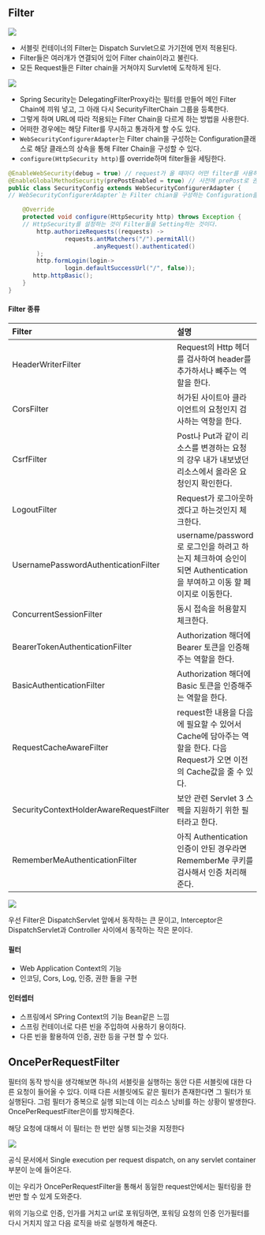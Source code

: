 ## Filter

![](https://velog.velcdn.com/images%2Fseongwon97%2Fpost%2F8b687d86-af0f-4fd3-aed5-5a2c996a15b8%2Ffig-1-servlet-container.png)

- 서블릿 컨테이너의 Filter는 Dispatch Survlet으로 가기전에 먼저 적용된다.
- Filter들은 여러개가 연결되어 있어 Filter chain이라고 불린다.
- 모든 Request들은 Filter chain을 거쳐야지 Survlet에 도착하게 된다.

![](https://velog.velcdn.com/images%2Fseongwon97%2Fpost%2F900e612a-9e5a-4c08-a93f-444521f124d7%2Ffig-2-spring-big-picture.png)

- Spring Security는 DelegatingFilterProxy라는 필터를 만들어 메인 Filter Chain에 끼워 넣고, 그 아래 다시 SecurityFilterChain 그룹을 등록한다.
- 그렇게 하며 URL에 따라 적용되는 Filter Chain을 다르게 하는 방법을 사용한다.
- 어떠한 경우에는 해당 Filter를 무시하고 통과하게 할 수도 있다.
- `WebSecurityConfigurerAdapter`는 Filter chain을 구성하는 Configuration클래스로 해당 클래스의 상속을 통해 Filter Chain을 구성할 수 있다.
- `configure(HttpSecurity http)`를 override하며 filter들을 세팅한다.

``` java
@EnableWebSecurity(debug = true) // request가 올 떄마다 어떤 filter를 사용하고 있는지 출력을 해준다.
@EnableGlobalMethodSecurity(prePostEnabled = true) // 사전에 prePost로 권한체크를 하겠다는 설정!!
public class SecurityConfig extends WebSecurityConfigurerAdapter {
// WebSecurityConfigurerAdapter`는 Filter chian을 구성하는 Configuration클래스

    @Override
    protected void configure(HttpSecurity http) throws Exception {
    // HttpSecurity를 설정하는 것이 Filter들을 Setting하는 것이다.
        http.authorizeRequests((requests) ->
                requests.antMatchers("/").permitAll()
                        .anyRequest().authenticated()
        );
        http.formLogin(login->
                login.defaultSuccessUrl("/", false));
       http.httpBasic();
    }
}
```

#### Filter 종류

|Filter|설명|
|:---|:---|
|HeaderWriterFilter|Request의 Http 헤더를 검사하여 header를 추가하서나 뺴주는 역할을 한다.|
|CorsFilter|허가된 사이트아 클라이언트의 요청인지 검사하는 역항을 한다.|
|CsrfFilter|Post나 Put과 같이 리소스를 변경하는 요청의 걍우 내가 내보냈던 리소스에서 올라온 요청인지 확인한다.|
|LogoutFilter|Request가 로그아웃하겠다고 하는것인지 체크한다.|
|UsernamePasswordAuthenticationFilter|username/password로 로그인을 하려고 하는지 체크하여 승인이 되면 Authentication을 부여하고 이동 할 페이지로 이동한다.|
|ConcurrentSessionFilter|동시 접속을 허용할지 체크한다.|
|BearerTokenAuthenticationFilter | Authorization 해더에 Bearer 토큰을 인증해주는 역할을 한다.|
|BasicAuthenticationFilter | Authorization 해더에 Basic 토큰을 인증해주는 역할을 한다.|
|RequestCacheAwareFilter| request한 내용을 다음에 필요할 수 있어서 Cache에 담아주는 역할을 한다. 다음 Request가 오면 이전의 Cache값을 줄 수 있다.|
|SecurityContextHolderAwareRequestFilter|보안 관련 Servlet 3 스펙을 지원하기 위한 필터라고 한다.|
|RememberMeAuthenticationFilter|아직 Authentication 인증이 안된 경우라면 RememberMe 쿠키를 검사해서 인증 처리해준다.|


![](https://img1.daumcdn.net/thumb/R1280x0/?scode=mtistory2&fname=https%3A%2F%2Fblog.kakaocdn.net%2Fdn%2Fryt33%2FbtrUWSzQ8B7%2FUyJhUb6DqYeYkP1MikzlBk%2Fimg.png)

우선 Filter은 DispatchServlet 앞에서 동작하는 큰 문이고, Interceptor은 DispatchServlet과 Controller 사이에서 동작하는 작은 문이다.

#### 필터
- Web Application Context의 기능
- 인코딩, Cors, Log, 인증, 권한 들을 구현

#### 인터셉터
- 스프링에서 SPring Context의 기능 Bean같은 느낌
- 스프링 컨테이너로 다른 빈을 주입하여 사용하기 용이하다.
- 다른 빈을 활용하여 인증, 권한 등을 구현 할 수 있다.

## OncePerRequestFilter

필터의 동작 방식을 생각해보면 하나의 서블릿을 실행하는 동안 다른 서블릿에 대한 다른 요청이 들어올 수 있다. 
이때 다른 서블릿에도 같은 필터가 존재한다면 그 필터가 또 실행된다. 
그럼 필터가 중복으로 실행 되는데 이는 리소스 낭비를 하는 상황이 발생한다.
OncePerRequestFilter은이를 방지해준다.

해당 요청에 대해서 이 필터는 한 번만 실행 되는것을 지정한다

![](https://blog.kakaocdn.net/dn/bIGzIR/btrUV3hmBRh/IyDKNe12kOFpsN4kRKGnb1/img.png)

공식 문서에서 Single execution per request dispatch, on any servlet container 부분이 눈에 들어온다.

이는 우리가 OncePerRequestFilter을 통해서 동일한 request안에서는 필터링을 한번만 할 수 있게 도와준다.

위의 기능으로 인증, 인가를 거치고 url로 포워딩하면, 포워딩 요청의 인증 인가필터를 다시 거치지 않고 다음 로직을 바로 실행하게 해준다.